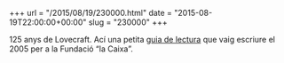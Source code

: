 +++
url = "/2015/08/19/230000.html"
date = "2015-08-19T22:00:00+00:00"
slug = "230000"
+++

125 anys de Lovecraft. Ací una petita [guia de lectura](https://carlesbellver.net/_guialovecraft) que vaig escriure el 2005 per a la Fundació “la Caixa”.